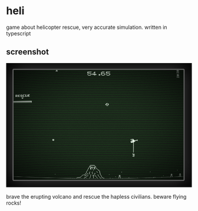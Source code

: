 # heli

game about helicopter rescue, very accurate simulation. written in typescript

## screenshot

![helicopter action](https://raw.githubusercontent.com/halbu/heli/master/assets/screenshots/screenshot.png)

brave the erupting volcano and rescue the hapless civilians. beware flying rocks!
